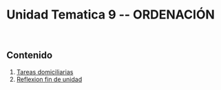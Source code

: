# Unidad Tematica 9 -- ORDENACIÓN

<br>

## Contenido

1. [Tareas domiciliarias](./TD/README.md)
2. [Reflexion fin de unidad](./RFDU.md)
